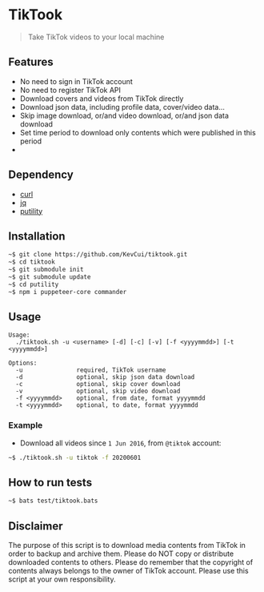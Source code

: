 TikTook
=======

> Take TikTok videos to your local machine 

## Features

- No need to sign in TikTok account
- No need to register TikTok API
- Download covers and videos from TikTok directly
- Download json data, including profile data, cover/video data...
- Skip image download, or/and video download, or/and json data download
- Set time period to download only contents which were published in this period
-

## Dependency

- [curl](https://curl.haxx.se/download.html)
- [jq](https://stedolan.github.io/jq/download/)
- [putility](https://github.com/KevCui/pUtility)

## Installation

```bash
~$ git clone https://github.com/KevCui/tiktook.git
~$ cd tiktook
~$ git submodule init
~$ git submodule update
~$ cd putility
~$ npm i puppeteer-core commander
```

## Usage

```
Usage:
  ./tiktook.sh -u <username> [-d] [-c] [-v] [-f <yyyymmdd>] [-t <yyyymmdd>]

Options:
  -u               required, TikTok username
  -d               optional, skip json data download
  -c               optional, skip cover download
  -v               optional, skip video download
  -f <yyyymmdd>    optional, from date, format yyyymmdd
  -t <yyyymmdd>    optional, to date, format yyyymmdd
```

### Example

- Download all videos since `1 Jun 2016`, from `@tiktok` account:

```bash
~$ ./tiktook.sh -u tiktok -f 20200601
```

## How to run tests

```bash
~$ bats test/tiktook.bats
```

## Disclaimer

The purpose of this script is to download media contents from TikTok in order to backup and archive them. Please do NOT copy or distribute downloaded contents to others. Please do remember that the copyright of contents always belongs to the owner of TikTok account. Please use this script at your own responsibility.

